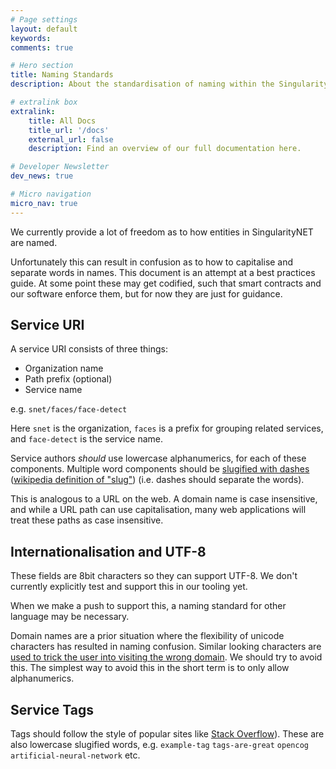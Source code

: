 ```yaml
---
# Page settings
layout: default
keywords:
comments: true

# Hero section
title: Naming Standards
description: About the standardisation of naming within the SingularityNET Network.

# extralink box
extralink:
    title: All Docs
    title_url: '/docs'
    external_url: false
    description: Find an overview of our full documentation here.

# Developer Newsletter
dev_news: true

# Micro navigation
micro_nav: true
---
```


We currently provide a lot of freedom as to how entities in SingularityNET are named.

Unfortunately this can result in confusion as to how to capitalise and separate words in names.
This document is an attempt at a best practices guide. At some point these may get codified, such
that smart contracts and our software enforce them, but for now they are just for guidance.

## Service URI
A service URI consists of three things:
- Organization name
- Path prefix (optional)
- Service name

e.g. `snet/faces/face-detect`

Here `snet` is the organization, `faces` is a prefix for grouping related services, and `face-detect` is the service name.

Service authors *should* use lowercase alphanumerics, for each of these components. Multiple word components should
be [slugified with dashes](https://docs.djangoproject.com/en/2.1/ref/utils/#django.utils.text.slugify) ([wikipedia definition of "slug"](https://en.wikipedia.org/wiki/Clean_URL#Slug)) (i.e. dashes should separate the words).

This is analogous to a URL on the web. A domain name is case insensitive, and while a URL path can use capitalisation, many web applications will treat these paths as case insensitive.

## Internationalisation and UTF-8
These fields are 8bit characters so they can support UTF-8. We don't currently explicitly test and support this in our tooling yet.

When we make a push to support this, a naming standard for other language may be necessary.

Domain names are a prior situation where the flexibility of unicode characters has resulted in naming confusion. Similar looking characters are [used to trick the user into visiting the wrong domain](https://en.wikipedia.org/wiki/IDN_homograph_attack). We should try to avoid this. The simplest way to avoid this in the short term is to only allow alphanumerics.

## Service Tags
Tags should follow the style of popular sites like [Stack Overflow](https://stackoverflow.com/)). These are also lowercase slugified words, e.g. `example-tag` `tags-are-great` `opencog` `artificial-neural-network` etc.
